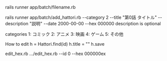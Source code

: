 rails runner app/batch/filename.rb

rails runner app/batch/add_hattori.rb --category 2 --title "第0話 タイトル" --description "説明" --date 2000-00-00 --hex 000000
description is optional

categories
1: コミック
2: アニメ
3: 映画
4: ゲーム
5: その他

How to edit
h = Hattori.find(id)
h.title = ""
h.save

edit_hex.rb
.../edit_hex.rb --id 0 --hex 000000ex
